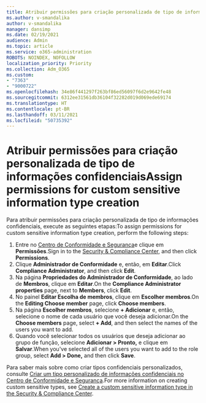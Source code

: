 ```yaml
---
title: Atribuir permissões para criação personalizada de tipo de informações confidenciais
ms.author: v-smandalika
author: v-smandalika
manager: dansimp
ms.date: 02/19/2021
audience: Admin
ms.topic: article
ms.service: o365-administration
ROBOTS: NOINDEX, NOFOLLOW
localization_priority: Priority
ms.collection: Adm_O365
ms.custom:
- "7363"
- "9000722"
ms.openlocfilehash: 34e86f441297f263bf86ed56097f6d2e9642fe48
ms.sourcegitcommit: 6312ee31561db36104f32282d019d069ede69174
ms.translationtype: HT
ms.contentlocale: pt-BR
ms.lasthandoff: 03/11/2021
ms.locfileid: "50735392"
---
```

# <a name="assign-permissions-for-custom-sensitive-information-type-creation"></a><span data-ttu-id="0a1e1-102">Atribuir permissões para criação personalizada de tipo de informações confidenciais</span><span class="sxs-lookup"><span data-stu-id="0a1e1-102">Assign permissions for custom sensitive information type creation</span></span>

<span data-ttu-id="0a1e1-103">Para atribuir permissões para criação personalizada de tipo de informações confidenciais, execute as seguintes etapas:</span><span class="sxs-lookup"><span data-stu-id="0a1e1-103">To assign permissions for custom sensitive information type creation, perform the following steps:</span></span>

1. <span data-ttu-id="0a1e1-104">Entre no [Centro de Conformidade e Segurança](https://sip.protection.office.com/)e clique em **Permissões**.</span><span class="sxs-lookup"><span data-stu-id="0a1e1-104">Sign in to the [Security & Compliance Center](https://sip.protection.office.com/), and then click **Permissions**.</span></span>
2. <span data-ttu-id="0a1e1-105">Clique **Administrador de Conformidade** e, então, em **Editar**.</span><span class="sxs-lookup"><span data-stu-id="0a1e1-105">Click **Compliance Administrator**, and then click **Edit**.</span></span>
3. <span data-ttu-id="0a1e1-106">Na página **Propriedades do Administrador de Conformidade**, ao lado de **Membros**, clique em **Editar**.</span><span class="sxs-lookup"><span data-stu-id="0a1e1-106">On the **Compliance Administrator properties** page, next to **Members**, click **Edit**.</span></span>
4. <span data-ttu-id="0a1e1-107">No painel **Editar Escolha de membros**, clique em **Escolher membros**.</span><span class="sxs-lookup"><span data-stu-id="0a1e1-107">On the **Editing Choose member** page, click **Choose members**.</span></span>
5. <span data-ttu-id="0a1e1-108">Na página **Escolher membros**, selecione **+ Adicionar** e, então, selecione o nome de cada usuário que você deseja adicionar.</span><span class="sxs-lookup"><span data-stu-id="0a1e1-108">On the **Choose members** page, select **+ Add**, and then select the names of the users you want to add.</span></span>
6. <span data-ttu-id="0a1e1-109">Quando você selecionar todos os usuários que deseja adicionar ao grupo de função, selecione **Adicionar > Pronto,** e clique em **Salvar**.</span><span class="sxs-lookup"><span data-stu-id="0a1e1-109">When you've selected all of the users you want to add to the role group, select **Add > Done,** and then click **Save**.</span></span>

<span data-ttu-id="0a1e1-110">Para saber mais sobre como criar tipos confidenciais personalizados, consulte [Criar um tipo personalizado de informações confidenciais no Centro de Conformidade e Segurança](https://docs.microsoft.com/microsoft-365/compliance/create-a-custom-sensitive-information-type).</span><span class="sxs-lookup"><span data-stu-id="0a1e1-110">For more information on creating custom sensitive types, see [Create a custom sensitive information type in the Security & Compliance Center](https://docs.microsoft.com/microsoft-365/compliance/create-a-custom-sensitive-information-type).</span></span>
